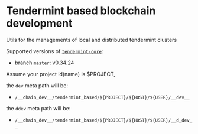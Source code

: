 # Tendermint based blockchain development

Utils for the managements of local and distributed tendermint clusters

Supported versions of [`tendermint-core`](https://github.com/tendermint/tendermint):
- branch `master`: v0.34.24

Assume your project id(name) is $PROJECT,

the `dev` meta path will be:
- `/__chain_dev__/tendermint_based/${PROJECT}/${HOST}/${USER}/__dev__`

the `ddev` meta path will be:
- `/__chain_dev__/tendermint_based/${PROJECT}/${HOST}/${USER}/__d_dev__`

